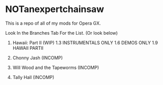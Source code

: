 # NOTanexpertchainsaw
This is a repo of all of my mods for Opera GX.

Look In the Branches Tab For the List.
(Or look below)

1. Hawaii: Part II (WIP)
  1.3 INSTRUMENTALS ONLY
     1.6 DEMOS ONLY
       1.9 HAWAII PARTII
  
2. Chonny Jash (INCOMP)
3. Will Wood and the Tapeworms (INCOMP)
4. Tally Hall (INCOMP)
